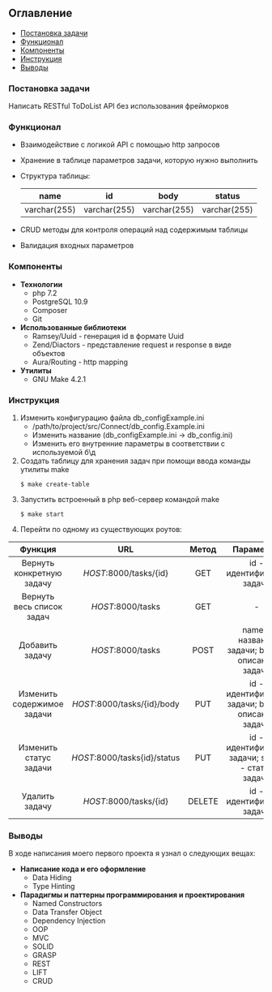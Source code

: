 ## Оглавление
* [Постановка задачи](#постановка-задачи)
* [Функционал](#функционал)
* [Компоненты](#компоненты)
* [Инструкция](#инструкция)
* [Выводы](#выводы)

### Постановка задачи
Написать RESTful ToDoList API без использования фрейморков

### Функционал
* Взаимодействие с логикой API с помощью http запросов
* Хранение в таблице параметров задачи, которую нужно выполнить
* Структура таблицы:

	| name         | id           | body         | status       |
	|--------------|--------------|--------------|--------------|
	| varchar(255) | varchar(255) | varchar(255) | varchar(255) |

* CRUD методы для контроля операций над содержимым таблицы
* Валидация входных параметров

### Компоненты
- **Технологии**
	- php 7.2
	- PostgreSQL 10.9
	- Composer
	- Git
- **Использованные библиотеки**
	- Ramsey/Uuid - генерация id в формате Uuid
	- Zend/Diactors - представление request и response в виде объектов
	- Aura/Routing - http mapping
- **Утилиты**
	- GNU Make 4.2.1

### Инструкция
1. Изменить конфигурацию файла db_configExample.ini
	- /path/to/project/src/Connect/db_config.Example.ini
	- Изменить название (db_configExample.ini -> db_config.ini)
	- Изменить его внутренние параметры в соответствии с используемой б\д
2. Создать таблицу для хранения задач при помощи ввода команды утилиты make
	```
	$ make create-table
	```
3. Запустить встроенный в php веб-сервер командой make
	```
	$ make start
	```
4. Перейти по одному из существующих роутов:

| Функция | URL | Метод | Параметры |
|:--------------------------:|:----------------------------:|:------:|:--------------------------------------------------:|
| Вернуть конкретную задачу | *HOST*:8000/tasks/{id} | GET | id - идентификатор задачи |
| Вернуть весь список задач | *HOST*:8000/tasks | GET | - |
| Добавить задачу | *HOST*:8000/tasks | POST | name - название задачи;  body - описание задачи |
| Изменить содержимое задачи | *HOST*:8000/tasks/{id}/body | PUT | id - идентификатор задачи;  body - описание задачи |
| Изменить статус задачи | *HOST*:8000/tasks{id}/status | PUT | id - идентификатор задачи;  status - статус задачи |
| Удалить задачу | *HOST*:8000/tasks/{id} | DELETE | id - идентификатор задачи |


### Выводы
В ходе написания моего первого проекта я узнал о следующих вещах:
- **Написание кода и его оформление**
	- Data Hiding
	- Type Hinting
- **Парадигмы и паттерны программирования и проектирования**
	- Named Constructors
	- Data Transfer Object
	- Dependency Injection
	- OOP
	- MVC
	- SOLID
	- GRASP
	- REST
	- LIFT
	- CRUD